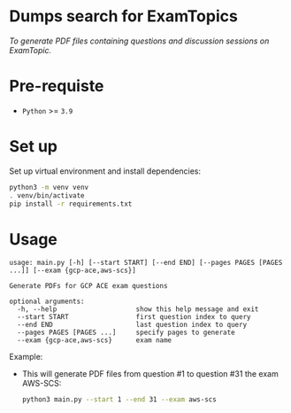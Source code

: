 # Dumps search for ExamTopics
*To generate PDF files containing questions and discussion sessions on ExamTopic.*

# Pre-requiste
- `Python` >= `3.9`

# Set up
Set up virtual environment and install dependencies:
```bash
python3 -m venv venv
. venv/bin/activate
pip install -r requirements.txt
```

# Usage
```
usage: main.py [-h] [--start START] [--end END] [--pages PAGES [PAGES ...]] [--exam {gcp-ace,aws-scs}]

Generate PDFs for GCP ACE exam questions

optional arguments:
  -h, --help                    show this help message and exit
  --start START                 first question index to query
  --end END                     last question index to query
  --pages PAGES [PAGES ...]     specify pages to generate
  --exam {gcp-ace,aws-scs}      exam name
```

Example:

- This will generate PDF files from question #1 to question #31 the exam AWS-SCS:

    ```bash
    python3 main.py --start 1 --end 31 --exam aws-scs
    ```